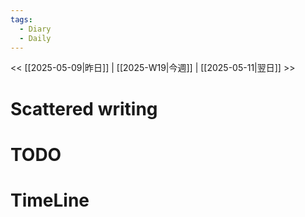 ```yaml
---
tags:
  - Diary
  - Daily
---
```

<< [[2025-05-09|昨日]]  | [[2025-W19|今週]] |  [[2025-05-11|翌日]] >>

# Scattered writing

# TODO
# TimeLine
